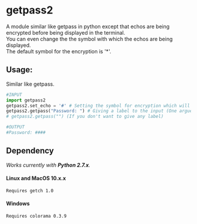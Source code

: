 # getpass2

A module similar like getpass in python except that echos are being encrypted before being displayed in the terminal.  
You can even change the the symbol with which the echos are being displayed.  
The default symbol for the encryption is '*'.  

## Usage:
Similar like getpass.
```python
#INPUT
import getpass2
getpass2.set_echo = '#' # Setting the symbol for encryption which will going to be displayed. (Optional)
getpass2.getpass("Password: ") # Giving a label to the input (One arguement is mandatory).
# getpass2.getpass("") (If you don't want to give any label)

#OUTPUT
#Password: ####
```

## Dependency
*Works currently with **Python 2.7.x**.*
	
#### Linux and MacOS 10.x.x
	Requires getch 1.0
#### Windows
	Requires colorama 0.3.9
